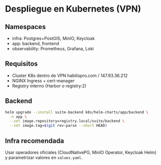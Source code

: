 # Despliegue en Kubernetes (VPN)

## Namespaces
- infra: Postgres+PostGIS, MinIO, Keycloak
- app: backend, frontend
- observability: Prometheus, Grafana, Loki

## Requisitos
- Cluster K8s dentro de VPN habilispro.com / 147.93.36.212
- NGINX Ingress + cert-manager
- Registry interno (Harbor o registry:2)

## Backend
```bash
helm upgrade --install suite-backend k8s/helm-charts/app/backend \
  -n app \
  --set image.repository=registry.local/suite/backend \
  --set image.tag=$(git rev-parse --short HEAD)
```

## Infra recomendada
Usar operadores oficiales (CloudNativePG, MinIO Operator, Keycloak Helm) y parametrizar valores en `values.yaml`.
